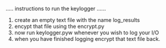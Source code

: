 
..... instructions to run the keylogger ......

1) create an empty text file with the name log_results
2) encypt that file using the encrypt.py
3) now run keylogger.pyw whenever you wish to log your I/O
4) when you have finished logging encrypt that text file back.
